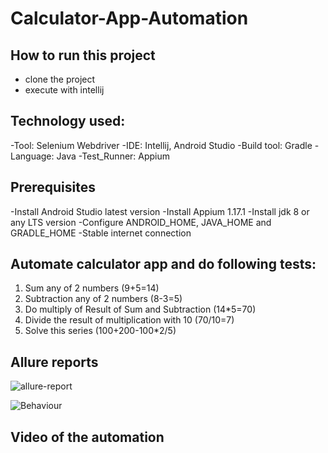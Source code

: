 # Calculator-App-Automation

## How to run this project
- clone the project
- execute with intellij


## Technology used:

-Tool: Selenium Webdriver
-IDE: Intellij, Android Studio
-Build tool: Gradle
-Language: Java
-Test_Runner: Appium

## Prerequisites

-Install Android Studio latest version
-Install Appium 1.17.1
-Install jdk 8 or any LTS version
-Configure ANDROID_HOME, JAVA_HOME and GRADLE_HOME
-Stable internet connection


## Automate calculator app and do following tests:

1. Sum any of 2 numbers (9+5=14)
2. Subtraction any of 2 numbers (8-3=5)
3. Do multiply of Result of Sum and Subtraction (14*5=70)
4. Divide the result of multiplication with 10 (70/10=7)
5. Solve this series (100+200-100*2/5)

## Allure reports

![allure-report](https://user-images.githubusercontent.com/122162468/222479160-e20b9ba6-a113-487e-8e17-2c9d05bbee22.JPG)

![Behaviour](https://user-images.githubusercontent.com/122162468/222479204-e97ebdd0-d50e-4504-a5d1-f76e640a7e9f.JPG)

## Video of the automation




